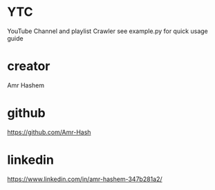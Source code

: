 # YTC
YouTube Channel and playlist Crawler
see example.py for quick usage guide

# creator
Amr Hashem

# github
https://github.com/Amr-Hash

# linkedin
https://www.linkedin.com/in/amr-hashem-347b281a2/
